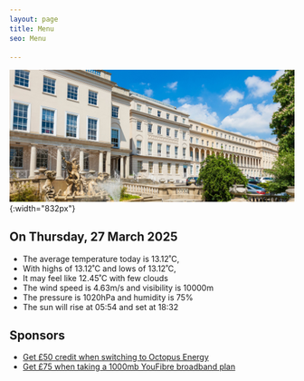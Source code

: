 ```yaml
---
layout: page
title: Menu
seo: Menu

---
```


![Logo](/images/logo.jpg){:width="832px"}


<!-- weather_marker starts -->
## On Thursday, 27 March 2025

- The average temperature today is 13.12˚C,
- With highs of 13.12˚C and lows of 13.12˚C,
- It may feel like 12.45˚C with few clouds
- The wind speed is 4.63m/s and visibility is 10000m
- The pressure is 1020hPa and humidity is 75%
- The sun will rise at 05:54 and set at 18:32

<!-- weather_marker ends -->


## Sponsors

- [Get £50 credit when switching to Octopus Energy](https://bit.ly/3oD1nnS)
- [Get £75 when taking a 1000mb YouFibre broadband plan](https://aklam.io/91zWhU?)

